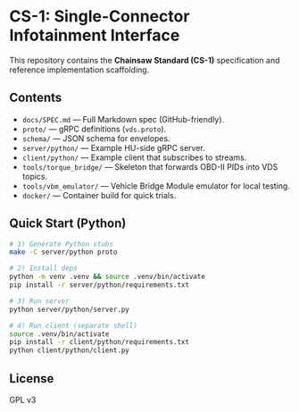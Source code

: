# CS-1: Single-Connector Infotainment Interface

This repository contains the **Chainsaw Standard (CS-1)** specification and reference implementation scaffolding.

## Contents
- `docs/SPEC.md` — Full Markdown spec (GitHub-friendly).
- `proto/` — gRPC definitions (`vds.proto`).
- `schema/` — JSON schema for envelopes.
- `server/python/` — Example HU-side gRPC server.
- `client/python/` — Example client that subscribes to streams.
- `tools/torque_bridge/` — Skeleton that forwards OBD-II PIDs into VDS topics.
- `tools/vbm_emulator/` — Vehicle Bridge Module emulator for local testing.
- `docker/` — Container build for quick trials.

## Quick Start (Python)
```bash
# 1) Generate Python stubs
make -C server/python proto

# 2) Install deps
python -m venv .venv && source .venv/bin/activate
pip install -r server/python/requirements.txt

# 3) Run server
python server/python/server.py

# 4) Run client (separate shell)
source .venv/bin/activate
pip install -r client/python/requirements.txt
python client/python/client.py
```

## License
GPL v3
